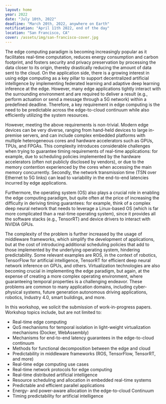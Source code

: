 ```yaml
---
layout: home
year: 2022
date: "July 10th, 2022"
deadline: "March 20th, 2022, anywhere on Earth"
notification: "April 11th 2022, end of the day"
location: "San Francisco, CA"
cover: /assets/img/san-francisco-cover.jpg
---
```


The edge computing paradigm is becoming increasingly popular as it facilitates real-time computation, reduces energy consumption and carbon footprint, and fosters security and privacy preservation by processing the data closer to its origin, thereby drastically reducing the amount of data sent to the cloud. On the application side, there is a growing interest in using edge computing as a key pillar to support decentralized artificial intelligence by implementing federated learning and adaptive deep learning inference at the edge. However, many edge applications tightly interact with the surrounding environment and are required to deliver a result (e.g., perform actuation or send a message through a 5G network) within a predefined deadline. Therefore, a key requirement in edge computing is the need to be predictable across the edge-to-cloud continuum while also efficiently utilizing the system resources.

However, meeting the above requirements is non-trivial. Modern edge devices can be very diverse, ranging from hand-held devices to large in-premise servers, and can include complex embedded platforms with multiple heterogeneous cores and hardware accelerators such as GPUs, TPUs, and FPGAs. This complexity introduces considerable challenges when trying to guarantee timing requirements of real-time applications: for example, due to scheduling policies implemented by the hardware accelerators (often not publicly disclosed by vendors), or due to the memory contention experienced by the cores when accessing the main memory concurrently. Secondly, the network transmission time (TSN over Ethernet to 5G links) can lead to variability in the end-to-end latencies incurred by edge applications.

Furthermore, the operating system (OS) also plays a crucial role in enabling the edge computing paradigm, but quite often at the price of increasing the difficulty in deriving timing guarantees: for example, think of a complex deep neural network that needs to leverage a Linux-based OS (which is far more complicated than a real-time operating system), since it provides all the software stacks (e.g., TensorRT) and device drivers to interact with NVIDIA GPUs.  

The complexity of the problem is further increased by the usage of middleware frameworks, which simplify the development of applications, but at the cost of introducing additional scheduling policies that add to those implemented by the underlying operating system, hindering predictability. Some relevant examples are ROS, in the context of robotics, TensorFlow for artificial intelligence, TensorRT for efficient deep neural network inference on GPUs, and others. Virtualization technologies are also becoming crucial in implementing the edge paradigm, but again, at the expense of creating a more complex operating environment, where guaranteeing temporal properties is a challenging endeavor. These problems are common to many application domains, including cyber-physical systems, future generation autonomous driving applications, robotics, Industry 4.0, smart buildings, and more.

In this workshop, we solicit the submission of work-in-progress papers. Workshop topics include, but are not limited to:
- Real-time edge computing
- QoS mechanisms for temporal isolation in light-weight virtualization mechanisms (Docker, WebAssembly)
- Mechanisms for end-to-end latency guarantees in the edge-to-cloud continuum
- Methods for functional decomposition between the edge and cloud
- Predictability in middleware frameworks (ROS, TensorFlow, TensorRT, and more)
- Real-time edge computing use cases
- Real-time network protocols for edge computing
- Real-time distributed artificial intelligence
- Resource scheduling and allocation in embedded real-time systems  
- Predictable and efficient parallel applications
- Energy- and power-aware allocation in the edge-to-cloud Continuum
- Timing predictability for artificial intelligence